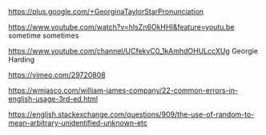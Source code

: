 https://plus.google.com/+GeorginaTaylorStarPronunciation

https://www.youtube.com/watch?v=hIsZn6OkHHI&feature=youtu.be sometime sometimes

https://www.youtube.com/channel/UCfekvC0_1kAmhdOHULccXUg Georgie Harding

https://vimeo.com/29720808


https://wmjasco.com/william-james-company/22-common-errors-in-english-usage-3rd-ed.html

https://english.stackexchange.com/questions/909/the-use-of-random-to-mean-arbitrary-unidentified-unknown-etc
